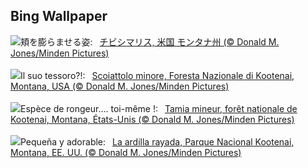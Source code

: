 ## Bing Wallpaper
![](https://www.bing.com/th?id=OHR.AutumnChipmunk_JA-JP1455684810_UHD.jpg&w=1000)頬を膨らませる姿:&nbsp;&ensp;[チビシマリス, 米国 モンタナ州 (© Donald M. Jones/Minden Pictures)](https://www.bing.com/th?id=OHR.AutumnChipmunk_JA-JP1455684810_UHD.jpg)
<br><br/>
![](https://www.bing.com/th?id=OHR.AutumnChipmunk_IT-IT3950595643_UHD.jpg&w=1000)Il suo tessoro?!:&nbsp;&ensp;[Scoiattolo minore, Foresta Nazionale di Kootenai, Montana, USA (© Donald M. Jones/Minden Pictures)](https://www.bing.com/th?id=OHR.AutumnChipmunk_IT-IT3950595643_UHD.jpg)
<br><br/>
![](https://www.bing.com/th?id=OHR.AutumnChipmunk_FR-FR1635534631_UHD.jpg&w=1000)Espèce de rongeur…. toi-même !:&nbsp;&ensp;[Tamia mineur, forêt nationale de Kootenai, Montana, États-Unis (© Donald M. Jones/Minden Pictures)](https://www.bing.com/th?id=OHR.AutumnChipmunk_FR-FR1635534631_UHD.jpg)
<br><br/>
![](https://www.bing.com/th?id=OHR.AutumnChipmunk_ES-ES0673938292_UHD.jpg&w=1000)Pequeña y adorable:&nbsp;&ensp;[La ardilla rayada, Parque Nacional Kootenai, Montana, EE. UU. (© Donald M. Jones/Minden Pictures)](https://www.bing.com/th?id=OHR.AutumnChipmunk_ES-ES0673938292_UHD.jpg)
<br><br/>
